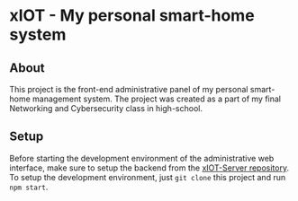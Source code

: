 # xIOT - My personal smart-home system

## About

This project is the front-end administrative panel of my personal smart-home management system.
The project was created as a part of my final Networking and Cybersecurity class in high-school.

## Setup

Before starting the development environment of the administrative web interface, make sure to setup the backend from the [xIOT-Server repository](https://github.com/ItsKlork/x-iot-server).
To setup the development environment, just `git clone` this project and run `npm start`.

